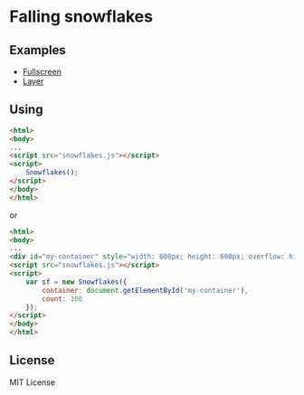 Falling snowflakes
==================

## Examples
- [Fullscreen](https://hcodes.github.io/snowflakes/index.html)
- [Layer](https://hcodes.github.io/snowflakes/index_layer.html)

## Using
```html
<html>
<body>
...
<script src="snowflakes.js"></script>
<script>
    Snowflakes();
</script>
</body>
</html>
```

or

```html
<html>
<body>
...
<div id="my-container" style="width: 600px; height: 600px; overflow: hidden;"></div>
<script src="snowflakes.js"></script>
<script>
    var sf = new Snowflakes({
        container: document.getElementById('my-container'),
        count: 100
    });
</script>
</body>
</html>
```

## License
MIT License

